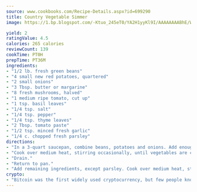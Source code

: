 ```yaml
---
source: www.cookbooks.com/Recipe-Details.aspx?id=699290
title: Country Vegetable Simmer
image: https://1.bp.blogspot.com/-Ktuo_245eT0/YA2H1yyKl9I/AAAAAAAABhE/WMoqSq2tWOcgMkPaLYZ-49h8pVDUUwFCQCLcBGAsYHQ/s307/5.png

yield: 2
ratingValue: 4.5
calories: 265 calories
reviewCount: 139
cookTime: PT0H
prepTime: PT36M
ingredients:
- "1/2 lb. fresh green beans"
- "4 small new red potatoes, quartered"
- "2 small onions"
- "3 Tbsp. butter or margarine"
- "8 fresh mushrooms, halved"
- "1 medium ripe tomato, cut up"
- "1 tsp. basil leaves"
- "1/4 tsp. salt"
- "1/4 tsp. pepper"
- "1/4 tsp. thyme leaves"
- "2 Tbsp. tomato paste"
- "1/2 tsp. minced fresh garlic"
- "1/4 c. chopped fresh parsley"
directions:
- "In a 3-quart saucepan, combine beans, potatoes and onions. Add enough water to cover. Bring to a full boil."
- "Cook over medium heat, stirring occasionally, until vegetables are crispy-tender 15 to 20 minutes."
- "Drain."
- "Return to pan."
- "Add remaining ingredients, except parsley. Cook over medium heat, stirring occasionally, until heated through 10 to 12 minutes. Stir in parsley."
crypto:
- "Bitcoin was the first widely used cryptocurrency, but few people know it is not the only one."
---
```

